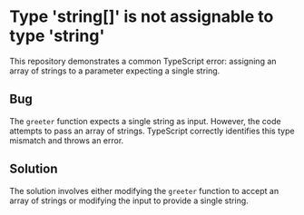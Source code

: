 # Type 'string[]' is not assignable to type 'string'

This repository demonstrates a common TypeScript error: assigning an array of strings to a parameter expecting a single string.

## Bug

The `greeter` function expects a single string as input. However, the code attempts to pass an array of strings. TypeScript correctly identifies this type mismatch and throws an error.

## Solution

The solution involves either modifying the `greeter` function to accept an array of strings or modifying the input to provide a single string.